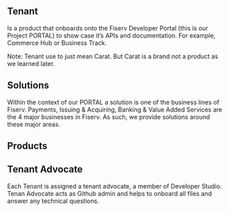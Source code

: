 ## Tenant
Is a product that onboards onto the Fiserv Developer Portal (this is our Project PORTAL) to show case it’s APIs and documentation.  For example, Commerce Hub or Business Track.

Note: Tenant use to just mean Carat.  But Carat is a brand not a product as we learned later.

## Solutions
Within the context of our PORTAL a solution is one of the business lines of Fiserv.  Payments, Issuing & Acquiring, Banking & Value Added Services are the 4 major businesses in Fiserv.  As such, we provide solutions around these major areas.

## Products

## Tenant Advocate
Each Tenant is assigned a tenant advocate, a member of Developer Studio. Tenan Advocate acts as Github admin and helps to onboard all files and answer any technical questions.

## 
